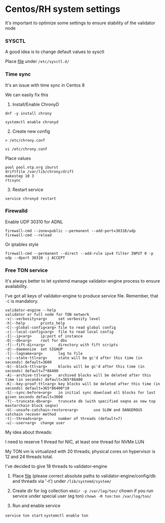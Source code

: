 # Centos/RH system settings

It's important to optimize some settings to ensure stability of the validator node

### SYSCTL

A good idea is to change default values to sysctl

Place [file](sysctl_ton.conf) under `/etc/sysctl.d/`

### Time sync

It's an issue with time sync in Centos 8

We can easily fix this

1. Install/Enable ChronyD

`dnf -y install chrony`

`systemctl enable chronyd`

2. Create new config

`> /etc/chrony.conf`

`vi /etc/chrony.conf`

Place values

```
pool pool.ntp.org iburst
driftfile /var/lib/chrony/drift
makestep 10 3
rtcsync
```

3. Restart service

`service chronyd restart`

### Firewalld

Enable UDP 30310 for ADNL

```
firewall-cmd --zone=public --permanent --add-port=30310/udp
firewall-cmd --reload
```

Or iptables style

```
firewall-cmd --permanent --direct --add-rule ipv4 filter INPUT 0 -p udp --dport 30310 -j ACCEPT
```

### Free TON service

It's always better to let systemd manage validator-engine process to ensure availability.

I've got all keys of validator-engine to produce service file. Remember, that `-C` is mandatory.

```
validator-engine --help
validator or full node for TON network
-v|--verbosity<arg>     set verbosity level
-h|--help       prints_help
-C|--global-config<arg> file to read global config
-c|--local-config<arg>  file to read local config
-I|--ip<arg>    ip:port of instance
-D|--db<arg>    root for dbs
-f|--fift-dir<arg>      directory with fift scripts
-d|--daemonize  set SIGHUP
-l|--logname<arg>       log to file
-s|--state-ttl<arg>     state will be gc'd after this time (in seconds) default=3600
-b|--block-ttl<arg>     blocks will be gc'd after this time (in seconds) default=7*86400
-A|--archive-ttl<arg>   archived blocks will be deleted after this time (in seconds) default=365*86400
-K|--key-proof-ttl<arg> key blocks will be deleted after this time (in seconds) default=365*86400*10
-S|--sync-before<arg>   in initial sync download all blocks for last given seconds default=3600
-T|--truncate-db<arg>   truncate db (with specified seqno as new top masterchain block seqno)
-U|--unsafe-catchain-restore<arg>       use SLOW and DANGEROUS catchain recover method
-t|--threads<arg>       number of threads (default=7)
-u|--user<arg>  change user
```

My idea about threads:

I need to reserve 1 thread for NIC, at least one thread for NVMe LUN

My TON vm is virtualized with 20 threads; physical cores on hypervisor is 12 and 24 threads total.

I've decided to give 18 threads to validator-engine

1. Place [file](ton.service) (please correct absolute paths to validator-engine/config/db and threads via '-t') under `/lib/systemd/system/`

2. Create dir for log collection `mkdir -p /var/log/ton/` chown if you run service under special user (eg ton) `chown -R ton:ton /var/log/ton/`

3. Run and enable service

`service ton start`
`systemctl enable ton`
